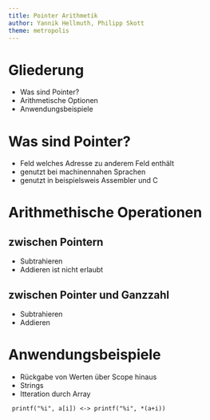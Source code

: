 ```yaml
---
title: Pointer Arithmetik
author: Yannik Hellmuth, Philipp Skott
theme: metropolis
---
```


# Gliederung
- Was sind Pointer?
- Arithmetische Optionen
- Anwendungsbeispiele

# Was sind Pointer?
- Feld welches Adresse zu anderem Feld enthält
- genutzt bei machinennahen Sprachen
- genutzt in beispielsweis Assembler und C

# Arithmethische Operationen

## zwischen Pointern
- Subtrahieren
- Addieren ist nicht erlaubt

## zwischen Pointer und Ganzzahl
- Subtrahieren
- Addieren

# Anwendungsbeispiele
- Rückgabe von Werten über Scope hinaus
- Strings
- Itteration durch Array

`` printf("%i", a[i]) <-> printf("%i", *(a+i))``

